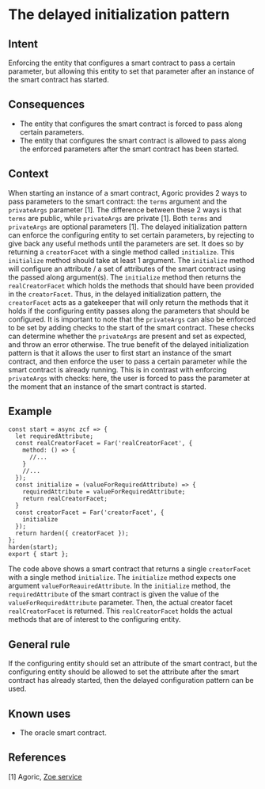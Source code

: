 # The delayed initialization pattern

## Intent
Enforcing the
entity that configures a smart contract to pass a certain parameter, but
allowing this entity to set that parameter after an instance of the
smart contract has started.

## Consequences
-   The entity that configures the smart contract is forced to pass
    along certain parameters.
-   The entity that configures the smart contract is allowed to pass
    along the enforced parameters after the smart contract has been
    started.

## Context
When starting an instance of a smart contract, Agoric
provides 2 ways to pass parameters to the smart contract: the `terms`
argument and the `privateArgs` parameter [1]. The difference between
these 2 ways is that `terms` are public, while `privateArgs` are private
[1]. Both `terms` and `privateArgs` are optional parameters [1].
The delayed initialization pattern can enforce the configuring entity to
set certain parameters, by rejecting to give back any useful methods
until the parameters are set. It does so by returning a `creatorFacet`
with a single method called `initialize`. This `initialize` method
should take at least 1 argument. The `initialize` method will configure
an attribute / a set of attributes of the smart contract using the
passed along argument(s). The `initialize` method then returns the
`realCreatorFacet` which holds the methods that should have been
provided in the `creatorFacet`. Thus, in the delayed initialization
pattern, the `creatorFacet` acts as a gatekeeper that will only return
the methods that it holds if the configuring entity passes along the
parameters that should be configured. It is important to note that the
`privateArgs` can also be enforced to be set by adding checks to the
start of the smart contract. These checks can determine whether the
`privateArgs` are present and set as expected, and throw an error
otherwise. The true benefit of the delayed initialization pattern is
that it allows the user to first start an instance of the smart
contract, and then enforce the user to pass a certain parameter while
the smart contract is already running. This is in contrast with
enforcing `privateArgs` with checks: here, the user is forced to pass
the parameter at the moment that an instance of the smart contract is
started.

## Example
``` {.JavaScript}
const start = async zcf => {
  let requiredAttribute;
  const realCreatorFacet = Far('realCreatorFacet', {
    method: () => {
      //...
    }
    //...
  });
  const initialize = (valueForRequiredAttribute) => {
    requiredAttribute = valueForRequiredAttribute;
    return realCreatorFacet;
  }
  const creatorFacet = Far('creatorFacet', {
    initialize
  });
  return harden({ creatorFacet });
};
harden(start);
export { start };
```

The code above shows a smart contract that returns a
single `creatorFacet` with a single method `initialize`. The
`initialize` method expects one argument `valueForReauiredAttribute`. In
the `initialize` method, the `requiredAttribute` of the smart contract
is given the value of the `valueForRequiredAttribute` parameter. Then,
the actual creator facet `realCreatorFacet` is returned. This
`realCreatorFacet` holds the actual methods that are of interest to the
configuring entity.

## General rule
If the configuring entity should
set an attribute of the smart contract, but the configuring entity
should be allowed to set the attribute after the smart contract has
already started, then the delayed configuration pattern can be used.

## Known uses
-   The oracle smart contract.

## References
[1] Agoric, [Zoe service](https://docs.agoric.com/reference/zoe-api/zoe.html)